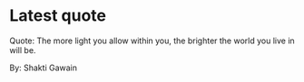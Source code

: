 # Latest quote 

Quote: The more light you allow within you, the brighter the world you live in will be. 

By: Shakti Gawain